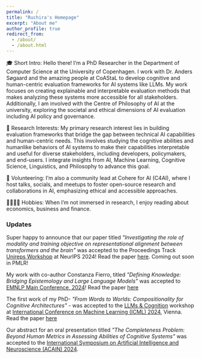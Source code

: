 ```yaml
---
permalink: /
title: "Ruchira's Homepage"
excerpt: "About me"
author_profile: true
redirect_from: 
  - /about/
  - /about.html
---
```



🎓 Short Intro: Hello there! I’m a PhD Researcher in the Department of Computer Science at the University of Copenhagen. I work with Dr. Anders Søgaard and the amazing people at CoAStaL to develop cognitive and human-centric evaluation frameworks for AI systems like LLMs. My work focuses on creating explainable and interpretable evaluation methods that makes analyzing these systems more accessible for all stakeholders. Additionally, I am involved with the Centre of Philosophy of AI at the university, exploring the societal and ethical dimensions of AI evaluation including AI policy and governance.

🧠 Research Interests: My primary research interest lies in building evaluation frameworks that bridge the gap between technical AI capabilities and human-centric needs. This involves studying the cognitive abilities and humanlike behaviors of AI systems to make their capabilities interpretable and useful for diverse stakeholders, including developers, policymakers, and end-users. I integrate insights from AI, Machine Learning, Cognitive Science, Linguistics, and Philosophy to advance this goal.

👥 Volunteering: I’m also a community lead at Cohere for AI (C4AI), where I host talks, socials, and meetups to foster open-source research and collaborations in AI, emphasizing ethical and accessible approaches.

🚶🏽‍♀️‍➡️ Hobbies: When I’m not immersed in research, I enjoy reading about economics, business and finance. 


### Updates

Super happy to announce that our paper titled *"Investigating the role of modality and training objective on representational alignment between transformers and the brain"* was accepted to the Proceedings Track [Unireps Workshop](https://unireps.org/2024/) at NeurIPS 2024! Read the paper [here](https://openreview.net/forum?id=t4CnKu6yXn#discussion). Coming out soon in PMLR!

My work with co-author Constanza Fierro, titled *"Defining Knowledge: Bridging Epistemology and Large Language Models"* was accepted to [EMNLP Main Conference, 2024](https://2024.emnlp.org)! Read the paper [here](https://aclanthology.org/2024.emnlp-main.900/)

The first work of my PhD- *"From Words to Worlds: Compositionality for Cognitive Architectures"* - was accepted to the [LLMs & Cognition](https://llm-cognition.github.io/) workshop at [International Conference on Machine Learning (ICML) 2024](https://icml.cc/), Vienna. Read the paper [here](https://openreview.net/forum?id=2eA9b52PAW)

Our abstract for an oral presentation titled *"The Completeness Problem: Beyond Human Metrics in Assessing Abilities of Cognitive Systems"* was accepted to the [International Symposium on Artificial Intelligence and Neuroscience (ACAIN) 2024](https://acain2024.icas.events/symposium/). 




